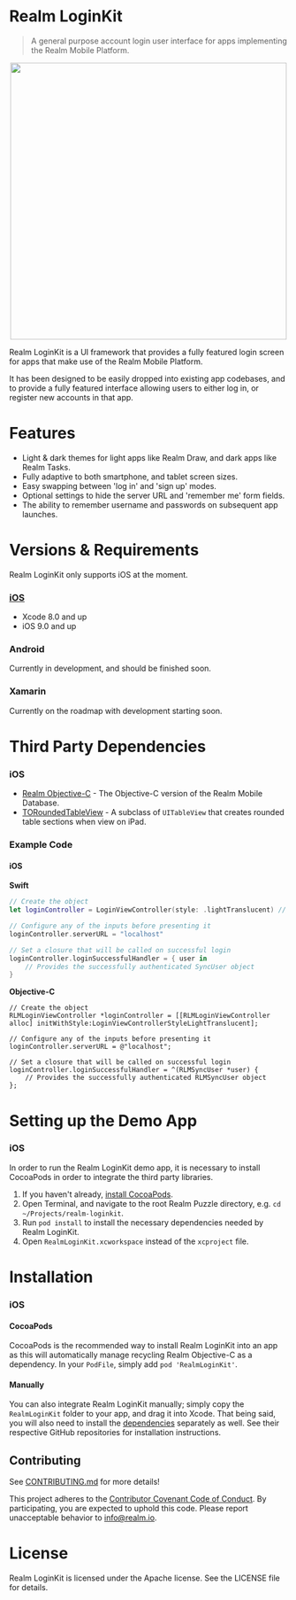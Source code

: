 # Realm LoginKit
> A general purpose account login user interface for apps implementing the Realm Mobile Platform.

<p align="center">
<img src="https://raw.githubusercontent.com/realm-demos/realm-loginkit/master/screenshot.jpg" width="500" style="margin:0 auto" />
</p>

Realm LoginKit is a UI framework that provides a fully featured login screen for apps that make use of the Realm Mobile Platform.

It has been designed to be easily dropped into existing app codebases, and to provide a fully featured interface allowing users to either log in, or register new accounts in that app.

# Features
* Light & dark themes for light apps like Realm Draw, and dark apps like Realm Tasks.
* Fully adaptive to both smartphone, and tablet screen sizes.
* Easy swapping between 'log in' and 'sign up' modes.
* Optional settings to hide the server URL and 'remember me' form fields.
* The ability to remember username and passwords on subsequent app launches.

# Versions & Requirements

Realm LoginKit only supports iOS at the moment. 

### [iOS](https://github.com/realm-demos/realm-loginkit/tree/master/RealmLoginKit%20Apple/) 
* Xcode 8.0 and up
* iOS 9.0 and up
### Android 
Currently in development, and should be finished soon.
### Xamarin 
Currently on the roadmap with development starting soon.

# Third Party Dependencies

### iOS
* [Realm Objective-C](https://realm.io/docs/objc/latest/) - The Objective-C version of the Realm Mobile Database.
* [TORoundedTableView](https://github.com/TimOliver/TORoundedTableView) - A subclass of `UITableView` that creates rounded table sections when view on iPad.

### Example Code
#### iOS

**Swift**

```swift
// Create the object
let loginController = LoginViewController(style: .lightTranslucent) // init() also defaults to lightTranslucent

// Configure any of the inputs before presenting it
loginController.serverURL = "localhost"

// Set a closure that will be called on successful login
loginController.loginSuccessfulHandler = { user in
	// Provides the successfully authenticated SyncUser object
}
```

**Objective-C**

```objc
// Create the object
RLMLoginViewController *loginController = [[RLMLoginViewController alloc] initWithStyle:LoginViewControllerStyleLightTranslucent];

// Configure any of the inputs before presenting it
loginController.serverURL = @"localhost";

// Set a closure that will be called on successful login
loginController.loginSuccessfulHandler = ^(RLMSyncUser *user) {
	// Provides the successfully authenticated RLMSyncUser object
};
```

# Setting up the Demo App
### iOS
In order to run the Realm LoginKit demo app, it is necessary to install CocoaPods in order to integrate the third party libraries.

1. If you haven't already, [install CocoaPods](https://guides.cocoapods.org/using/getting-started.html).
2. Open Terminal, and navigate to the root Realm Puzzle directory, e.g. `cd ~/Projects/realm-loginkit`.
3. Run `pod install` to install the necessary dependencies needed by Realm LoginKit.
4. Open `RealmLoginKit.xcworkspace` instead of the `xcproject` file.

# Installation

### iOS
#### CocoaPods
CocoaPods is the recommended way to install Realm LoginKit into an app as this will automatically manage recycling Realm Objective-C as a dependency. In your `PodFile`, simply add `pod 'RealmLoginKit'`.

#### Manually
You can also integrate Realm LoginKit manually; simply copy the `RealmLoginKit` folder to your app, and drag it into Xcode. That being said, you will also need to install the [dependencies](#Dependencies) separately as well. See their respective GitHub repositories for installation instructions.

## Contributing

See [CONTRIBUTING.md](CONTRIBUTING.md) for more details!

This project adheres to the [Contributor Covenant Code of Conduct](https://realm.io/conduct/). By participating, you are expected to uphold this code. Please report unacceptable behavior to [info@realm.io](mailto:info@realm.io).

# License

Realm LoginKit is licensed under the Apache license. See the LICENSE file for details.
